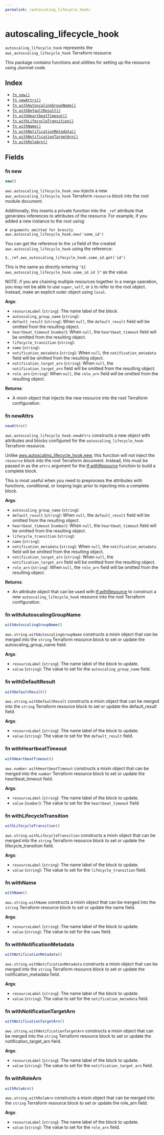 ```yaml
---
permalink: /autoscaling_lifecycle_hook/
---
```


# autoscaling_lifecycle_hook

`autoscaling_lifecycle_hook` represents the `aws_autoscaling_lifecycle_hook` Terraform resource.



This package contains functions and utilities for setting up the resource using Jsonnet code.


## Index

* [`fn new()`](#fn-new)
* [`fn newAttrs()`](#fn-newattrs)
* [`fn withAutoscalingGroupName()`](#fn-withautoscalinggroupname)
* [`fn withDefaultResult()`](#fn-withdefaultresult)
* [`fn withHeartbeatTimeout()`](#fn-withheartbeattimeout)
* [`fn withLifecycleTransition()`](#fn-withlifecycletransition)
* [`fn withName()`](#fn-withname)
* [`fn withNotificationMetadata()`](#fn-withnotificationmetadata)
* [`fn withNotificationTargetArn()`](#fn-withnotificationtargetarn)
* [`fn withRoleArn()`](#fn-withrolearn)

## Fields

### fn new

```ts
new()
```


`aws.autoscaling_lifecycle_hook.new` injects a new `aws_autoscaling_lifecycle_hook` Terraform `resource`
block into the root module document.

Additionally, this inserts a private function into the `_ref` attribute that generates references to attributes of the
resource. For example, if you added a new instance to the root using:

    # arguments omitted for brevity
    aws.autoscaling_lifecycle_hook.new('some_id')

You can get the reference to the `id` field of the created `aws.autoscaling_lifecycle_hook` using the reference:

    $._ref.aws_autoscaling_lifecycle_hook.some_id.get('id')

This is the same as directly entering `"${ aws_autoscaling_lifecycle_hook.some_id.id }"` as the value.

NOTE: if you are chaining multiple resources together in a merge operation, you may not be able to use `super`, `self`,
or `$` to refer to the root object. Instead, make an explicit outer object using `local`.

**Args**:
  - `resourceLabel` (`string`): The name label of the block.
  - `autoscaling_group_name` (`string`): 
  - `default_result` (`string`):  When `null`, the `default_result` field will be omitted from the resulting object.
  - `heartbeat_timeout` (`number`):  When `null`, the `heartbeat_timeout` field will be omitted from the resulting object.
  - `lifecycle_transition` (`string`): 
  - `name` (`string`): 
  - `notification_metadata` (`string`):  When `null`, the `notification_metadata` field will be omitted from the resulting object.
  - `notification_target_arn` (`string`):  When `null`, the `notification_target_arn` field will be omitted from the resulting object.
  - `role_arn` (`string`):  When `null`, the `role_arn` field will be omitted from the resulting object.

**Returns**:
- A mixin object that injects the new resource into the root Terraform configuration.


### fn newAttrs

```ts
newAttrs()
```


`aws.autoscaling_lifecycle_hook.newAttrs` constructs a new object with attributes and blocks configured for the `autoscaling_lifecycle_hook`
Terraform resource.

Unlike [aws.autoscaling_lifecycle_hook.new](#fn-autoscalinglifecyclehooknew), this function will not inject the `resource`
block into the root Terraform document. Instead, this must be passed in as the `attrs` argument for the
[tf.withResource](https://github.com/tf-libsonnet/core/tree/main/docs#fn-withresource) function to build a complete block.

This is most useful when you need to preprocess the attributes with functions, conditional, or looping logic prior to
injecting into a complete block.

**Args**:
  - `autoscaling_group_name` (`string`): 
  - `default_result` (`string`):  When `null`, the `default_result` field will be omitted from the resulting object.
  - `heartbeat_timeout` (`number`):  When `null`, the `heartbeat_timeout` field will be omitted from the resulting object.
  - `lifecycle_transition` (`string`): 
  - `name` (`string`): 
  - `notification_metadata` (`string`):  When `null`, the `notification_metadata` field will be omitted from the resulting object.
  - `notification_target_arn` (`string`):  When `null`, the `notification_target_arn` field will be omitted from the resulting object.
  - `role_arn` (`string`):  When `null`, the `role_arn` field will be omitted from the resulting object.

**Returns**:
  - An attribute object that can be used with [tf.withResource](https://github.com/tf-libsonnet/core/tree/main/docs#fn-withresource) to construct a new `autoscaling_lifecycle_hook` resource into the root Terraform configuration.


### fn withAutoscalingGroupName

```ts
withAutoscalingGroupName()
```

`aws.string.withAutoscalingGroupName` constructs a mixin object that can be merged into the `string`
Terraform resource block to set or update the autoscaling_group_name field.



**Args**:
  - `resourceLabel` (`string`): The name label of the block to update.
  - `value` (`string`): The value to set for the `autoscaling_group_name` field.


### fn withDefaultResult

```ts
withDefaultResult()
```

`aws.string.withDefaultResult` constructs a mixin object that can be merged into the `string`
Terraform resource block to set or update the default_result field.



**Args**:
  - `resourceLabel` (`string`): The name label of the block to update.
  - `value` (`string`): The value to set for the `default_result` field.


### fn withHeartbeatTimeout

```ts
withHeartbeatTimeout()
```

`aws.number.withHeartbeatTimeout` constructs a mixin object that can be merged into the `number`
Terraform resource block to set or update the heartbeat_timeout field.



**Args**:
  - `resourceLabel` (`string`): The name label of the block to update.
  - `value` (`number`): The value to set for the `heartbeat_timeout` field.


### fn withLifecycleTransition

```ts
withLifecycleTransition()
```

`aws.string.withLifecycleTransition` constructs a mixin object that can be merged into the `string`
Terraform resource block to set or update the lifecycle_transition field.



**Args**:
  - `resourceLabel` (`string`): The name label of the block to update.
  - `value` (`string`): The value to set for the `lifecycle_transition` field.


### fn withName

```ts
withName()
```

`aws.string.withName` constructs a mixin object that can be merged into the `string`
Terraform resource block to set or update the name field.



**Args**:
  - `resourceLabel` (`string`): The name label of the block to update.
  - `value` (`string`): The value to set for the `name` field.


### fn withNotificationMetadata

```ts
withNotificationMetadata()
```

`aws.string.withNotificationMetadata` constructs a mixin object that can be merged into the `string`
Terraform resource block to set or update the notification_metadata field.



**Args**:
  - `resourceLabel` (`string`): The name label of the block to update.
  - `value` (`string`): The value to set for the `notification_metadata` field.


### fn withNotificationTargetArn

```ts
withNotificationTargetArn()
```

`aws.string.withNotificationTargetArn` constructs a mixin object that can be merged into the `string`
Terraform resource block to set or update the notification_target_arn field.



**Args**:
  - `resourceLabel` (`string`): The name label of the block to update.
  - `value` (`string`): The value to set for the `notification_target_arn` field.


### fn withRoleArn

```ts
withRoleArn()
```

`aws.string.withRoleArn` constructs a mixin object that can be merged into the `string`
Terraform resource block to set or update the role_arn field.



**Args**:
  - `resourceLabel` (`string`): The name label of the block to update.
  - `value` (`string`): The value to set for the `role_arn` field.
